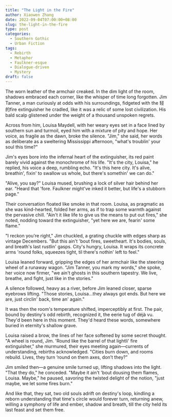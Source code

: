 ```yaml
---
title: "The Light in the Fire"
author: Xiaowen Zhang
date: 2022-09-04T07:00:00+08:00
slug: the-light-in-the-fire
type: post
categories:
  - Southern Gothic
  - Urban Fiction
tags:
  - Rebirth
  - Metaphor
  - Faulkner-esque
  - Dialogue-driven
  - Mystery
draft: false
---
```


The worn leather of the armchair creaked. In the dim light of the room, shadows embraced each corner, like the whisper of time long forgotten. Jim Tanner, a man curiously at odds with his surroundings, fidgeted with the 轻的fire extinguisher he cradled, like it was a relic of some lost civilization. His bald scalp glistened under the weight of a thousand unspoken regrets.

Across from him, Louisa Maydell, with her weary eyes set in a face lined by southern sun and turmoil, eyed him with a mixture of pity and hope. Her voice, as fragile as the dawn, broke the silence. "Jim," she said, her words as deliberate as a sweltering Mississippi afternoon, "what's troublin' your soul this time?"

Jim's eyes bore into the infernal heart of the extinguisher, its red paint barely vivid against the monochrome of his life. "It's the city, Louisa," he replied, his voice a deep, rumbling echo. "It's this here city. It's alive, breathin', fixin' to swallow us whole, but there's somethin' we can do."

"Alive, you say?" Louisa mused, brushing a lock of silver hair behind her ear. "Heard that 'fore. Faulkner might've inked it better, but life's a stubborn page."

Their conversation floated like smoke in that room. Louisa, as pragmatic as she was kind-hearted, folded her arms, as if to trap some warmth against the pervasive chill. "Ain't it like life to give us the means to put out fires," she noted, nodding toward the extinguisher, "yet here we are, fearin' some flame."

"I reckon you're right," Jim chuckled, a grating chuckle with edges sharp as vintage Decembers. "But this ain't 'bout fires, sweetheart. It's bodies, souls, and breath's last rustlin' gasps. City's hungry, Louisa. It wraps its concrete arms 'round folks, squeezes tight, til there's nothin' left to feel."

Louisa leaned forward, gripping the edges of her armchair like the steering wheel of a runaway wagon. "Jim Tanner, you mark my words," she spoke, her voice now firmer, "we ain't ghosts in this southern tapestry. We live, breathe, and fight, just like in the stories."

A silence followed, heavy as a river, before Jim leaned closer, sparse eyebrows lifting. "Those stories, Louisa...they always got ends. But here we are, just circlin' back, time an' again."

It was then the room's temperature shifted, imperceptibly at first. The pair, bound by destiny's odd rebirth, recognized it, the eerie tug of déjà vu. They'd been here in this moment. They'd heard these words, somewhere buried in eternity's shallow grave.

Louisa raised a brow, the lines of her face softened by some secret thought. "A wheel is round, Jim. 'Round like the barrel of that lightli' fire extinguisher," she murmured, their eyes meeting again—currents of understanding, rebirths acknowledged. "Cities burn down, and rooms rebuild. Lives, they turn ‘round on them axes, don’t they?"

Jim smiled then—a genuine smile turned up, lifting shadows into the light. "That they do," he conceded. "Maybe it ain't 'bout dousing them flames, Louisa. Maybe," he paused, savoring the twisted delight of the notion, "just maybe, we let some fires burn."

And like that, they sat, two old souls adrift on destiny's loop, kindling a reborn understanding that time's circle would forever turn, returning anew, willing a symphony of life and ember, shadow and breath, till the city held its last feast and set them free.